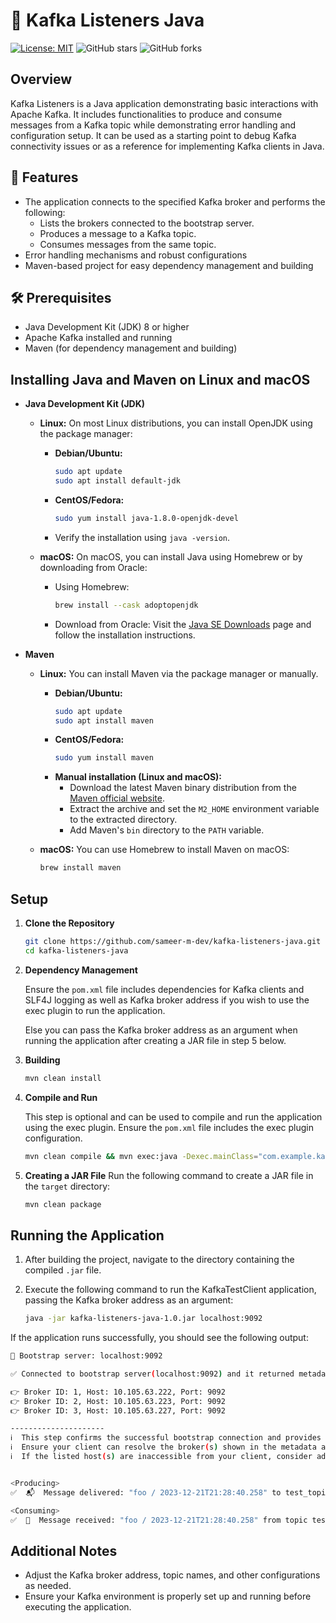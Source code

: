 # 🚀 Kafka Listeners Java

[![License: MIT](https://img.shields.io/badge/License-MIT-yellow.svg)](LICENSE) ![GitHub stars](https://img.shields.io/github/stars/sameer-m-dev/kafka-listeners-java) ![GitHub forks](https://img.shields.io/github/forks/sameer-m-dev/kafka-listeners-java)


## Overview

Kafka Listeners is a Java application demonstrating basic interactions with Apache Kafka. It includes functionalities to produce and consume messages from a Kafka topic while demonstrating error handling and configuration setup. It can be used as a starting point to debug Kafka connectivity issues or as a reference for implementing Kafka clients in Java.

## 🔧 Features

- The application connects to the specified Kafka broker and performs the following:
  - Lists the brokers connected to the bootstrap server.
  - Produces a message to a Kafka topic.
  - Consumes messages from the same topic.
- Error handling mechanisms and robust configurations
- Maven-based project for easy dependency management and building

## 🛠️ Prerequisites

- Java Development Kit (JDK) 8 or higher
- Apache Kafka installed and running
- Maven (for dependency management and building)

## Installing Java and Maven on Linux and macOS
- **Java Development Kit (JDK)**
    - **Linux:** On most Linux distributions, you can install OpenJDK using the package manager:
        - **Debian/Ubuntu:**
            ```bash
            sudo apt update
            sudo apt install default-jdk
            ```
        - **CentOS/Fedora:**
            ```bash
            sudo yum install java-1.8.0-openjdk-devel
            ```
        - Verify the installation using `java -version`.

    - **macOS:** On macOS, you can install Java using Homebrew or by downloading from Oracle:
        - Using Homebrew:
            ```bash
            brew install --cask adoptopenjdk
            ```
        - Download from Oracle:
            Visit the [Java SE Downloads](https://www.oracle.com/java/technologies/javase-downloads.html) page and follow the installation instructions.

- **Maven**

    - **Linux:** You can install Maven via the package manager or manually.
        - **Debian/Ubuntu:**
            ```bash
            sudo apt update
            sudo apt install maven
            ```
        - **CentOS/Fedora:**
            ```bash
            sudo yum install maven
            ```
        - **Manual installation (Linux and macOS):**
            - Download the latest Maven binary distribution from the [Maven official website](https://maven.apache.org/download.cgi).
            - Extract the archive and set the `M2_HOME` environment variable to the extracted directory.
            - Add Maven's `bin` directory to the `PATH` variable.

    - **macOS:** You can use Homebrew to install Maven on macOS:

        ```bash
        brew install maven
        ```

## Setup
1. **Clone the Repository**
    ```bash
    git clone https://github.com/sameer-m-dev/kafka-listeners-java.git
    cd kafka-listeners-java
    ```

2. **Dependency Management**

    Ensure the `pom.xml` file includes dependencies for Kafka clients and SLF4J logging as well as Kafka broker address if you wish to use the exec plugin to run the application.
    
    Else you can pass the Kafka broker address as an argument when running the application after creating a JAR file in step 5 below.

3. **Building**

    ```bash
    mvn clean install
    ```

4. **Compile and Run**

    This step is optional and can be used to compile and run the application using the exec plugin. Ensure the `pom.xml` file includes the exec plugin configuration.

    ```bash
    mvn clean compile && mvn exec:java -Dexec.mainClass="com.example.kafka.KafkaTestClient"
    ```

6. **Creating a JAR File**
    Run the following command to create a JAR file in the `target` directory:

    ```bash
    mvn clean package
    ```

## Running the Application

1. After building the project, navigate to the directory containing the compiled `.jar` file.
2. Execute the following command to run the KafkaTestClient application, passing the Kafka broker address as an argument:

    ```bash
    java -jar kafka-listeners-java-1.0.jar localhost:9092
    ```

If the application runs successfully, you should see the following output:

```bash
🥾 Bootstrap server: localhost:9092

✅ Connected to bootstrap server(localhost:9092) and it returned metadata for brokers listed below:

👉 Broker ID: 1, Host: 10.105.63.222, Port: 9092
👉 Broker ID: 2, Host: 10.105.63.223, Port: 9092
👉 Broker ID: 3, Host: 10.105.63.227, Port: 9092

---------------------
ℹ️  This step confirms the successful bootstrap connection and provides broker metadata required for consumer resolution.
ℹ️  Ensure your client can resolve the broker(s) shown in the metadata above.
ℹ️  If the listed host(s) are inaccessible from your client, consider adjusting the advertised.listener configuration on Kafka broker(s).


<Producing>
✅  📬  Message delivered: "foo / 2023-12-21T21:28:40.258" to test_topic [partition 0]

<Consuming>
✅  💌  Message received: "foo / 2023-12-21T21:28:40.258" from topic test_topic
```

## Additional Notes

- Adjust the Kafka broker address, topic names, and other configurations as needed.
- Ensure your Kafka environment is properly set up and running before executing the application.

